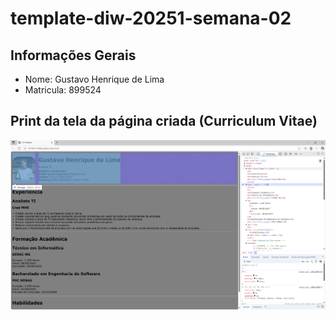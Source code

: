 # template-diw-20251-semana-02

## Informações Gerais

- Nome: Gustavo Henrique de Lima
- Matricula: 899524

## Print da tela da página criada (Curriculum Vitae)

![Imagem-Inspeção-Navegador](imagem-navegador.png)
